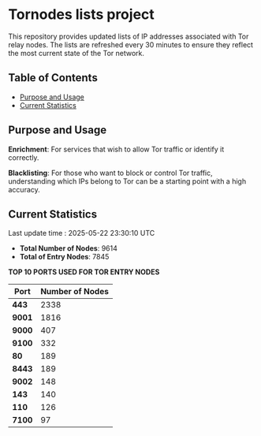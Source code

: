 # Tornodes lists project

This repository provides updated lists of IP addresses associated with Tor relay nodes. The lists are refreshed every 30 minutes to ensure they reflect the most current state of the Tor network.

## Table of Contents

- [Purpose and Usage](#purpose-and-usage)
- [Current Statistics](#current-statistics)


## Purpose and Usage

**Enrichment**: For services that wish to allow Tor traffic or identify it correctly.

**Blacklisting**: For those who want to block or control Tor traffic, understanding which IPs belong to Tor can be a starting point with a high accuracy.

## Current Statistics

Last update time : 2025-05-22 23:30:10 UTC

- **Total Number of Nodes**: 9614
- **Total of Entry Nodes**: 7845

**TOP 10 PORTS USED FOR TOR ENTRY NODES**

| **Port** | **Number of Nodes** |
|------|-----------------|
| **443**   | 2338  |
| **9001**   | 1816  |
| **9000**   | 407  |
| **9100**   | 332  |
| **80**   | 189  |
| **8443**   | 189  |
| **9002**   | 148  |
| **143**   | 140  |
| **110**   | 126  |
| **7100**   | 97  |

